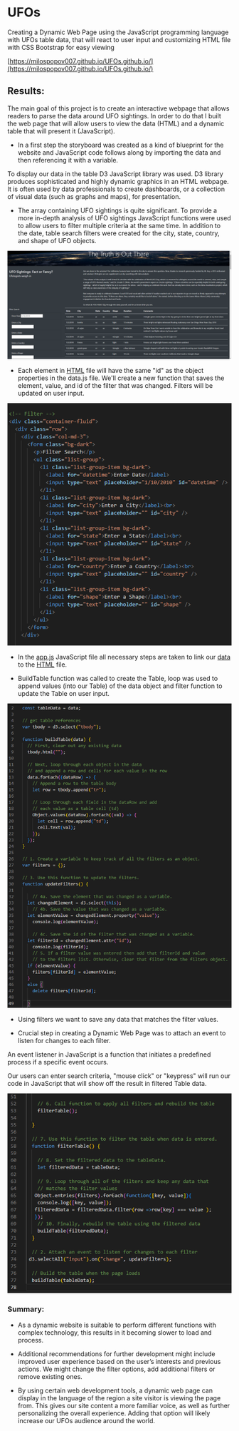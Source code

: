 # UFOs
Creating a Dynamic Web Page using the JavaScript programming language with UFOs table data, that will react to user input and customizing HTML file with CSS Bootstrap for easy viewing      

[https://milospopov007.github.io/UFOs.github.io/](https://milospopov007.github.io/UFOs.github.io/)


## Results:

The main goal of this project is to create an interactive webpage that allows readers to parse the data around UFO sightings. In order to do that I built the web page that will allow users to view the data (HTML) and a dynamic table that will present it (JavaScript).

* In a first step the storyboard was created as a kind of blueprint for the website and JavaScript code follows along by importing the data and then referencing it with a variable.

To display our data in the table D3 JavaScript library was used. D3 library produces sophisticated and highly dynamic graphics in an HTML webpage. It is often used by data professionals to create dashboards, or a collection of visual data (such as graphs and maps), for presentation.

* The array containing UFO sightings is quite significant. To provide a more in-depth analysis of UFO sightings JavaScript functions were used to allow users to filter multiple criteria at the same time. In addition to the date, table search filters were created for the city, state, country, and shape of UFO objects.



![This is an image](https://github.com/MilosPopov007/UFOs/blob/main/Web_page.png)



* Each element in [HTML](https://github.com/MilosPopov007/UFOs/blob/main/index.html) file will have the same "id" as the object properties in the data.js file. We'll create a new function that saves the element, value, and id of the filter that was changed. Filters will be updated on user input.


![This is an image](https://github.com/MilosPopov007/UFOs/blob/main/Filters_HTML.png)

* In the [app.js](https://github.com/MilosPopov007/UFOs/blob/main/static/js/app.js) JavaScript file all necessary steps are taken to link our [data](https://github.com/MilosPopov007/UFOs/blob/main/static/js/data.js) to the [HTML](https://github.com/MilosPopov007/UFOs/blob/main/index.html) file.

* BuildTable function was called to create the Table, loop was used to append values (into our Table) of the data object and filter function to update the Table on user input.


![This is an image](https://github.com/MilosPopov007/UFOs/blob/main/Java_png1.png)


* Using filters we want to save any data that matches the filter values.

* Crucial step in creating a Dynamic Web Page was to attach an event to listen for changes to each filter.

An event listener in JavaScript is a function that initiates a predefined process if a specific event occurs.

Our users can enter search criteria, "mouse click" or "keypress" will run our code in JavaScript that will show off the result in filtered Table data.


![This is an image](https://github.com/MilosPopov007/UFOs/blob/main/Java_png2.png)


### Summary:

* As a dynamic website is suitable to perform different functions with complex technology, this results in it becoming slower to load and process.

* Additional recommendations for further development might include improved user experience based on the user’s interests and previous actions. We might change the filter options, add additional filters or remove existing ones.

* By using certain web development tools, a dynamic web page can display in the language of the region a site visitor is viewing the page from. This gives our site content a more familiar voice, as well as further personalizing the overall experience. Adding that option will likely increase our UFOs audience around the world.

